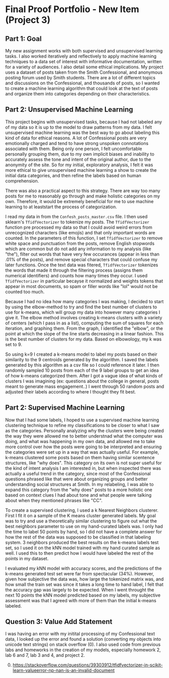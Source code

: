 # Final Proof Portfolio - New Item (Project 3)

## Part 1: Goal
My new assignment works with both supervised and unsupervised learning tasks. I also worked iteratively and reflectively to apply machine learning techniques to a data set of interest with informative documentation, written for a variety of audiences. I also detail some ethical implications. My project uses a dataset of posts taken from the Smith Confessional, and anonymous posting forum used by Smith students. There are a lot of different topics and discussions on the Confessional, and thousands of posts, so I wanted to create a machine learning algorithm that could look at the text of posts and organize them into categories depending on their characteristics.  


## Part 2: Unsupervised Machine Learning

This project begins with unsupervised tasks, because I had not labeled any of my data so it is up to the model to draw patterns from my data. I felt unsupervised machine learning was the best way to go about labeling this kind of data for ethical reasons. A lot of Confessional posts are very emotionally charged and tend to have strong unspoken connotations associated with them. Being only one person, I felt uncomfortable personally grouping them, due to my own implicit biases and inability to accurately assess the tone and intent of the original author, due to the anonymity of the site. So for my initial, exploratory analysis, I felt it was more ethical to give unsupervised machine learning a show to create the initial data categories, and then refine the labels based on human comprehension. 

There was also a practical aspect to this strategy. There are way too many posts for me to reasonably go through and make holistic categories on my own. Therefore, it would be extremely beneficial for me to use machine learning to at leaststart the process of categorization. 

I read my data in from the `Confesh_posts_master.csv` file. I then used sklearn's `TfidfVectorizer` to tokenize my posts. The `TfidfVectorizer` function pre processed my data so that I could avoid weird errors from unrecognized characters (like emojis) and that only important words are counted. In the parameters of this function, I set `TfidfVectorizer` to remove white space and punctuation from the posts, remove English stopwords which are common but do not add any information to my analysis (like "the"), filter out words that have very few occurances (appear in less than .01% of the posts), and remove special characters that could confuse my later functions. Once the text data was fitered, `TfidfVectorizer` tokenizes the words that made it through the filtering process (assigns them numerical identifiers) and counts how many times they occur. I used `TfidfVectorizer` in particular becayse it normalized and weights tokens that appear in most documents, so spam or filler words like "lol" would not be counted too much. 

 Because I had no idea how many categories I was making, I decided to start by using the elbow-method to try and find the best number of clusters to use for k-means, which will group my data into however many categories I give it. The elbow method involves creating k-means clusters with a variety of centers (which I pass in as a list), computing the sum of squares for each iteration, and graphing them. From the graph, I identified the "elbow", or the point at which the slope of the line starts decreasing in a linear fashion. This is the best number of clusters for my data. Based on elbowology, my k was set to 9.  

So using k=9 I created a k-means model to label my posts based on their similarity to the 9 centroids generated by the algorithm. I saved the labels generated by this algorithm as a csv file so I could reference it later. I then randomly sampled 10 posts from each of the 9 label groups to get an idea of how k-means categorized them. After I got a vague idea of what kinds of clusters I was imagining (ex: questions about the college in general, posts meant  to generate mass engagement..) I went through 50 random posts and adjusted their labels according to where I thought they fit best.  

## Part 2: Supervised Machine Learning

Now that I had some labels, I hoped to use a supervised machine learning clustering technique to refine my classifications to be closer to what I saw as the categories. Personally analyzing why the clusters were being created the way they were allowed me to better understnad what the computer was doing, and what was happening in my own data, and allowed me to take more control over how the posts were going to be interpreted and ensuring the categories were set up in a way that was actually useful. For example, k-means clustered some posts based on them having similar scentence structures, like "why does". This category on its own is not super useful for the kind of intent analysis I am interested in, but when inspected there was actually a useful trend in the category, since most of the Confessional questions phrased like that were about organizing groups and better understanding social structures at Smith. In my relabeling, I was able to expand this category from the "why does" posts to a more holistic one based on context clues I had about tone and what people were talking about when they mentioned phrases like "CC".

To create a supervised clustering, I used  a k Nearest Neighbors clusterer. First I fit it on a sample of the K means cluster generated labels. My goal was to try and use a theoretically similar clustering to figure out what the best neighbors parameter to use on my hand-curated labels was. I only had the time to label 50 points by hand, so I did not have a complete answer for how the rest of the data was supposed to be classified in that labeling system.  3 neighbors produced the best results on the k-means labels test set, so I used it on the kNN model trained with my hand curated sample as well. I used this to then predict how I would have labeled the rest of the points in my dataset.

I evaluated my kNN model with accuracy scores, and the predictions of the k-means generated test set were far from spectacular (34%). However, given how subjective the data was, how large the tokenized matrix was, and how small the train set was since it takes a long time to hand label, I felt that the accuracy gap was largely to be expected. When I went throught the next 10 points the kNN model predicted based on my labels, my subjective assessment was that I agreed with more of them than the initial k-means labeled. 
 

## Question 3: Value Add Statement
I was having an error with my initital processing of my Confessional text data, I looked up the error and found a  solution (converting my objects into unicode text strings) on stack overflow (0). I also used code from previous labs and homeworks in the creation of my models, especially homework 2, lab 6 and 7, lab 3 and 4, and project 2. 

0. https://stackoverflow.com/questions/39303912/tfidfvectorizer-in-scikit-learn-valueerror-np-nan-is-an-invalid-document
 
